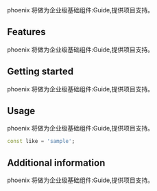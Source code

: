 <!--
 * @Author: lipeng 1162423147@qq.com
 * @Date: 2023-09-24 17:39:51
 * @LastEditors: lipeng 1162423147@qq.com
 * @LastEditTime: 2023-09-24 17:41:17
 * @FilePath: /phoenix_guide/README.md
 * @Description: 这是默认设置,请设置`customMade`, 打开koroFileHeader查看配置 进行设置: https://github.com/OBKoro1/koro1FileHeader/wiki/%E9%85%8D%E7%BD%AE
-->
<!--
This README describes the package. If you publish this package to pub.dev,
this README's contents appear on the landing page for your package.

For information about how to write a good package README, see the guide for
[writing package pages](https://dart.dev/guides/libraries/writing-package-pages).

For general information about developing packages, see the Dart guide for
[creating packages](https://dart.dev/guides/libraries/create-library-packages)
and the Flutter guide for
[developing packages and plugins](https://flutter.dev/developing-packages).
-->

phoenix 将做为企业级基础组件:Guide,提供项目支持。

## Features

phoenix 将做为企业级基础组件:Guide,提供项目支持。

## Getting started

phoenix 将做为企业级基础组件:Guide,提供项目支持。

## Usage

phoenix 将做为企业级基础组件:Guide,提供项目支持。

```dart
const like = 'sample';
```

## Additional information

phoenix 将做为企业级基础组件:Guide,提供项目支持。
